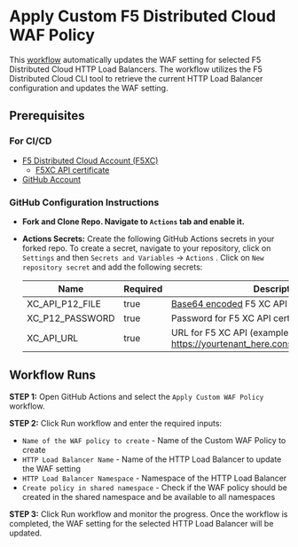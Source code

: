 # Apply Custom F5 Distributed Cloud WAF Policy

This [workflow](/.github/workflows/apply-waf-policy.yaml) automatically updates the WAF setting for selected F5 Distributed Cloud HTTP Load Balancers. The workflow utilizes the F5 Distributed Cloud CLI tool to retrieve the current HTTP Load Balancer configuration and updates the WAF setting.

## Prerequisites

### For CI/CD

- [F5 Distributed Cloud Account (F5XC)](https://console.ves.volterra.io/signup/usage_plan)
  - [F5XC API certificate](https://docs.cloud.f5.com/docs/how-to/user-mgmt/credentials)
- [GitHub Account](https://github.com)

### GitHub Configuration Instructions

- **Fork and Clone Repo. Navigate to `Actions` tab and enable it.**

- **Actions Secrets:** Create the following GitHub Actions secrets in your forked repo. To create a secret, navigate to your repository, click on `Settings` and then `Secrets and Variables` -> `Actions` . Click on `New repository secret` and add the following secrets:

  | **Name**        | **Required** | **Description**                                                                                                                             |
  | --------------- | ------------ | ------------------------------------------------------------------------------------------------------------------------------------------- |
  | XC_API_P12_FILE | true         | [Base64 encoded](https://f5devcentral.github.io/f5-xc-terraform-examples/tools/binary-to-base64-converter/index.html) F5 XC API certificate |
  | XC_P12_PASSWORD | true         | Password for F5 XC API certificate                                                                                                          |
  | XC_API_URL      | true         | URL for F5 XC API (example: https://yourtenant_here.console.ves.volterra.io/api)                                                            |

## Workflow Runs

**STEP 1:** Open GitHub Actions and select the `Apply Custom WAF Policy` workflow.

**STEP 2:** Click Run workflow and enter the required inputs:

- `Name of the WAF policy to create` - Name of the Custom WAF Policy to create
- `HTTP Load Balancer Name` - Name of the HTTP Load Balancer to update the WAF setting
- `HTTP Load Balancer Namespace` - Namespace of the HTTP Load Balancer
- `Create policy in shared namespace` - Check if the WAF policy should be created in the shared namespace and be available to all namespaces

**STEP 3:** Click Run workflow and monitor the progress. Once the workflow is completed, the WAF setting for the selected HTTP Load Balancer will be updated.
